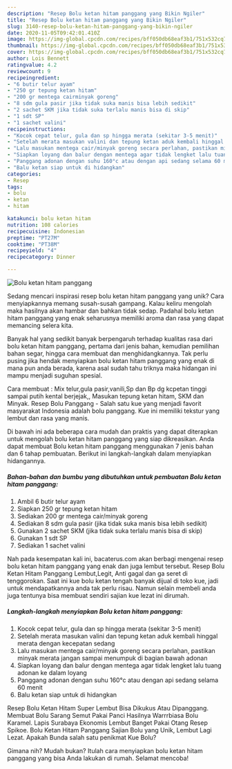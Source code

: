 ```yaml
---
description: "Resep Bolu ketan hitam panggang yang Bikin Ngiler"
title: "Resep Bolu ketan hitam panggang yang Bikin Ngiler"
slug: 3140-resep-bolu-ketan-hitam-panggang-yang-bikin-ngiler
date: 2020-11-05T09:42:01.410Z
image: https://img-global.cpcdn.com/recipes/bff050db68eaf3b1/751x532cq70/bolu-ketan-hitam-panggang-foto-resep-utama.jpg
thumbnail: https://img-global.cpcdn.com/recipes/bff050db68eaf3b1/751x532cq70/bolu-ketan-hitam-panggang-foto-resep-utama.jpg
cover: https://img-global.cpcdn.com/recipes/bff050db68eaf3b1/751x532cq70/bolu-ketan-hitam-panggang-foto-resep-utama.jpg
author: Lois Bennett
ratingvalue: 4.2
reviewcount: 9
recipeingredient:
- "6 butir telur ayam"
- "250 gr tepung ketan hitam"
- "200 gr mentega cairminyak goreng"
- "8 sdm gula pasir jika tidak suka manis bisa lebih sedikit"
- "2 sachet SKM jika tidak suka terlalu manis bisa di skip"
- "1 sdt SP"
- "1 sachet valini"
recipeinstructions:
- "Kocok cepat telur, gula dan sp hingga merata (sekitar 3-5 menit)"
- "Setelah merata masukan valini dan tepung ketan aduk kembali hinggal merata dengan kecepatan sedang"
- "Lalu masukan mentega cair/minyak goreng secara perlahan, pastikan minyak merata jangan sampai menumpuk di bagian bawah adonan"
- "Siapkan loyang dan balur dengan mentega agar tidak lengket lalu tuang adonan ke dalam loyang"
- "Panggang adonan dengan suhu 160°c atau dengan api sedang selama 60 menit"
- "Balu ketan siap untuk di hidangkan"
categories:
- Resep
tags:
- bolu
- ketan
- hitam

katakunci: bolu ketan hitam 
nutrition: 108 calories
recipecuisine: Indonesian
preptime: "PT27M"
cooktime: "PT38M"
recipeyield: "4"
recipecategory: Dinner

---
```



![Bolu ketan hitam panggang](https://img-global.cpcdn.com/recipes/bff050db68eaf3b1/751x532cq70/bolu-ketan-hitam-panggang-foto-resep-utama.jpg)

Sedang mencari inspirasi resep bolu ketan hitam panggang yang unik? Cara menyiapkannya memang susah-susah gampang. Kalau keliru mengolah maka hasilnya akan hambar dan bahkan tidak sedap. Padahal bolu ketan hitam panggang yang enak seharusnya memiliki aroma dan rasa yang dapat memancing selera kita.

Banyak hal yang sedikit banyak berpengaruh terhadap kualitas rasa dari bolu ketan hitam panggang, pertama dari jenis bahan, kemudian pemilihan bahan segar, hingga cara membuat dan menghidangkannya. Tak perlu pusing jika hendak menyiapkan bolu ketan hitam panggang yang enak di mana pun anda berada, karena asal sudah tahu triknya maka hidangan ini mampu menjadi suguhan spesial.

Cara membuat : Mix telur,gula pasir,vanili,Sp dan Bp dg kcpetan tinggi sampai putih kental berjejak,, Masukan tepung ketan hitam, SKM dan Minyak. Resep Bolu Panggang - Salah satu kue yang menjadi favorit masyarakat Indonesia adalah bolu panggang. Kue ini memiliki tekstur yang lembut dan rasa yang manis.


Di bawah ini ada beberapa cara mudah dan praktis yang dapat diterapkan untuk mengolah bolu ketan hitam panggang yang siap dikreasikan. Anda dapat membuat Bolu ketan hitam panggang menggunakan 7 jenis bahan dan 6 tahap pembuatan. Berikut ini langkah-langkah dalam menyiapkan hidangannya.

<!--inarticleads1-->

##### Bahan-bahan dan bumbu yang dibutuhkan untuk pembuatan Bolu ketan hitam panggang:

1. Ambil 6 butir telur ayam
1. Siapkan 250 gr tepung ketan hitam
1. Sediakan 200 gr mentega cair/minyak goreng
1. Sediakan 8 sdm gula pasir (jika tidak suka manis bisa lebih sedikit)
1. Gunakan 2 sachet SKM (jika tidak suka terlalu manis bisa di skip)
1. Gunakan 1 sdt SP
1. Sediakan 1 sachet valini


Nah pada kesempatan kali ini, bacaterus.com akan berbagi mengenai resep bolu ketan hitam panggang yang enak dan juga lembut tersebut. Resep Bolu Ketan Hitam Panggang Lembut,Legit, Anti gagal dan ga seret di tenggorokan. Saat ini kue bolu ketan tengah banyak dijual di toko kue, jadi untuk mendapatkannya anda tak perlu risau. Namun selain membeli anda juga tentunya bisa membuat sendiri sajian kue lezat ini dirumah. 

<!--inarticleads2-->

##### Langkah-langkah menyiapkan Bolu ketan hitam panggang:

1. Kocok cepat telur, gula dan sp hingga merata (sekitar 3-5 menit)
1. Setelah merata masukan valini dan tepung ketan aduk kembali hinggal merata dengan kecepatan sedang
1. Lalu masukan mentega cair/minyak goreng secara perlahan, pastikan minyak merata jangan sampai menumpuk di bagian bawah adonan
1. Siapkan loyang dan balur dengan mentega agar tidak lengket lalu tuang adonan ke dalam loyang
1. Panggang adonan dengan suhu 160°c atau dengan api sedang selama 60 menit
1. Balu ketan siap untuk di hidangkan


Resep Bolu Ketan Hitam Super Lembut Bisa Dikukus Atau Dipanggang. Membuat Bolu Sarang Semut Pakai Panci Hasilnya Warrrbiasa Bolu Karamel. Lapis Surabaya Ekonomis Lembut Banget Pakai Otang Resep Spikoe. Bolu Ketan Hitam Panggang Sajian Bolu yang Unik, Lembut Lagi Lezat. Apakah Bunda salah satu penikmat Kue Bolu? 

Gimana nih? Mudah bukan? Itulah cara menyiapkan bolu ketan hitam panggang yang bisa Anda lakukan di rumah. Selamat mencoba!
